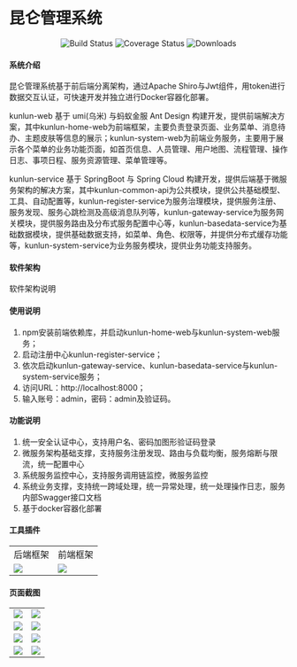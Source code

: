 # 昆仑管理系统

<p align="center"> 
    <img src="https://img.shields.io/circleci/project/vuejs/vue/dev.svg" alt="Build Status">
    <img src="https://img.shields.io/badge/Spring%20Cloud-Greenwich.RELEASE-blue.svg" alt="Coverage Status">
    <img src="https://img.shields.io/badge/Spring%20Boot-2.1.0.RELEASE-blue.svg" alt="Downloads">
</p>

#### 系统介绍
昆仑管理系统基于前后端分离架构，通过Apache Shiro与Jwt组件，用token进行数据交互认证，可快速开发并独立进行Docker容器化部署。

kunlun-web 基于 umi(乌米) 与蚂蚁金服 Ant Design 构建开发，提供前端解决方案，其中kunlun-home-web为前端框架，主要负责登录页面、业务菜单、消息待办、主题皮肤等信息的展示；kunlun-system-web为前端业务服务，主要用于展示各个菜单的业务功能页面，如首页信息、人员管理、用户地图、流程管理、操作日志、事项日程、服务资源管理、菜单管理等。

kunlun-service 基于 SpringBoot 与 Spring Cloud 构建开发，提供后端基于微服务架构的解决方案，其中kunlun-common-api为公共模块，提供公共基础模型、工具、自动配置等，kunlun-register-service为服务治理模块，提供服务注册、服务发现、服务心跳检测及高级消息队列等，kunlun-gateway-service为服务网关模块，提供服务路由及分布式服务配置中心等，kunlun-basedata-service为基础数据模块，提供基础数据支持，如菜单、角色、权限等，并提供分布式缓存功能等，kunlun-system-service为业务服务模块，提供业务功能支持服务。


#### 软件架构
软件架构说明


#### 使用说明

1.  npm安装前端依赖库，并启动kunlun-home-web与kunlun-system-web服务；
2.  启动注册中心kunlun-register-service；
3.  依次启动kunlun-gateway-service、kunlun-basedata-service与kunlun-system-service服务；
4.  访问URL：http://localhost:8000；
5.  输入账号：admin，密码：admin及验证码。


#### 功能说明

1.  统一安全认证中心，支持用户名、密码加图形验证码登录
2.  微服务架构基础支撑，支持服务注册发现、路由与负载均衡，服务熔断与限流，统一配置中心
3.  系统服务监控中心，支持服务调用链监控，微服务监控
4.  系统业务支撑，支持统一跨域处理，统一异常处理，统一处理操作日志，服务内部Swagger接口文档
5.  基于docker容器化部署


#### 工具插件

<table>
    <tr>
        <td>后端框架</td>
        <td>前端框架</td>
    </tr>
    <tr>
        <td><img src="https://images.gitee.com/uploads/images/2020/0411/152235_4f7146fd_1894302.png"/></td>
        <td><img src="https://images.gitee.com/uploads/images/2020/0411/152350_b3f7e035_1894302.png"/></td>
    </tr>
</table>


#### 页面截图

<table>
    <tr>
        <td><img src="https://images.gitee.com/uploads/images/2020/0411/150813_6b96784d_1894302.png"/></td>
        <td><img src="https://images.gitee.com/uploads/images/2020/0411/151157_074c7bd6_1894302.png"/></td>
    </tr>
    <tr>
        <td><img src="https://images.gitee.com/uploads/images/2020/0411/151338_d5682439_1894302.png"/></td>
        <td><img src="https://images.gitee.com/uploads/images/2020/0411/151432_50f2e90b_1894302.png"/></td>
    </tr>
    <tr>
        <td><img src="https://images.gitee.com/uploads/images/2020/0411/151503_a77038fb_1894302.png"/></td>
        <td><img src="https://images.gitee.com/uploads/images/2020/0411/151532_e7c8d194_1894302.png"/></td>
    </tr>
    <tr>
        <td><img src="https://images.gitee.com/uploads/images/2020/0411/151708_13470811_1894302.png"/></td>
        <td><img src="https://images.gitee.com/uploads/images/2020/0411/151532_e7c8d194_1894302.png"/></td>
    </tr>
</table>
